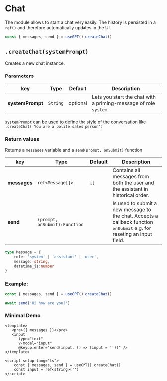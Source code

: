 # Chat

The module allows to start a chat very easily. The history is persisted in a `ref()` and therefore automatically updates in the UI.

```ts
const { messages, send } = useGPT().createChat()
```

## `.createChat(systemPrompt)`

Creates a new chat instance.

### Parameters

| key | Type | Default | Description |
|--|--|--|--|
|**systemPrompt**|`String`|optional|Lets you start the chat with a priming-message of role `system`.

`systemPrompt` can be used to define the style of the conversation like `.createChat('You are a polite sales person')`


### Return values

Returns a `messages` variable and a `send(prompt, onSubmit)` function

| key | Type | Default | Description |
|--|--|--|--|
|**messages**|`ref<Message[]>`|`[]`|Contains all messages from both the user and the assistant in historical order.
|**send**|`(prompt, onSubmit):Function`||Is used to submit a new message to the chat. Accepts a callback function `onSubmit` e.g. for reseting an input field.

```ts
type Message = {
	role: 'system' | 'assistant' | 'user',
	message: string,
	datetime_js:number
}
```


### Example:

```ts
const { messages, send } = useGPT().createChat()

await send('Hi how are you?')
```

### Minimal Demo

```vue
<template>
   <pre>{{ messages }}</pre>
   <input
      type="text"
      v-model="input"
      @keyup.enter="send(input, () => (input = ''))" />
</template>

<script setup lang="ts">
	const { messages, send } = useGPT().createChat()
	const input = ref<string>('')
</script>

```